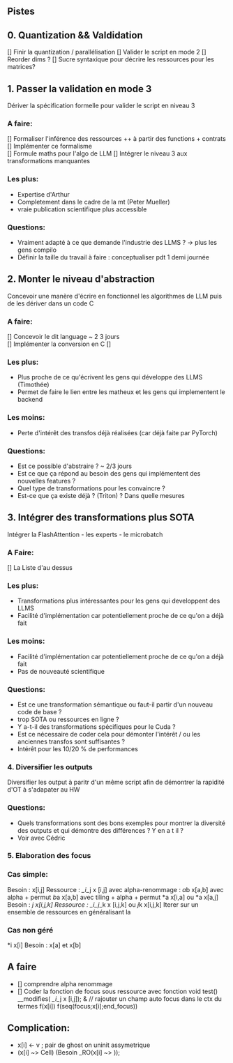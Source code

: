 ## Pistes 
## 0. Quantization && Valdidation 
[] Finir la quantization / parallélisation
[] Valider le script en mode 2 
[] Reorder dims ? 
[] Sucre syntaxique pour décrire les ressources pour les matrices? 

## 1. Passer la validation en mode 3
Dériver la spécification formelle pour valider le script en niveau 3
### A faire: 
[] Formaliser l'inférence des ressources ++ à partir des functions + contrats
[] Implémenter ce formalisme  
[] Formule maths pour l'algo de LLM 
[] Intégrer le niveau 3 aux transformations manquantes 
### Les plus: 
- Expertise d'Arthur 
- Completement dans le cadre de la mt (Peter Mueller) 
- vraie publication scientifique plus accessible
### Questions:  
- Vraiment adapté à ce que demande l'industrie des LLMS ? -> plus les gens compilo 
- Définir la taille du travail à faire : conceptualiser pdt 1 demi journée

## 2. Monter le niveau d'abstraction 
Concevoir une manère d'écrire en fonctionnel les algorithmes de LLM puis de les dériver dans un code C 
### A faire:
[] Concevoir le dit language ~ 2 3 jours  
[] Implémenter la conversion en C 
[] 
### Les plus:
- Plus proche de ce qu'écrivent les gens qui développe des LLMS (Timothée) 
- Permet de faire le lien entre les matheux et les gens qui implementent le backend
### Les moins:
- Perte d'intérêt des transfos déjà réalisées (car déjà faite par PyTorch)
### Questions: 
- Est ce possible d'abstraire ? ~ 2/3 jours
- Est ce que ça répond au besoin des gens qui implémentent des nouvelles features ?  
- Quel type de transformations pour les convaincre ? 
- Est-ce que ça existe déjà ? (Triton) ? Dans quelle mesures 

## 3. Intégrer des transformations plus SOTA
Intégrer la FlashAttention - les experts - le microbatch 
### A Faire: 
[] La Liste d'au dessus
### Les plus: 
- Transformations plus intéressantes pour les gens qui developpent des LLMS 
- Facilité d'implémentation car potentiellement proche de ce qu'on a déjà fait 

### Les moins: 
- Facilité d'implémentation car potentiellement proche de ce qu'on a déjà fait 
- Pas de nouveauté scientifique
### Questions: 
- Est ce une transformation sémantique ou faut-il partir d'un nouveau code de base ? 
- trop SOTA ou ressources en ligne ?
- Y a-t-il des transformations spécifiques pour le Cuda ? 
- Est ce nécessaire de coder cela pour démonter l'intérêt / ou les anciennes transfos sont suffisantes ? 
- Intérêt pour les 10/20 % de performances

### 4. Diversifier les outputs 
Diversifier les output à paritr d'un même script afin de démontrer la rapidité d'OT à s'adapater au HW 
### Questions: 
- Quels transformations sont des bons exemples pour montrer la diversité des outputs et qui démontre des différences ? Y en a t il ? 
- Voir avec Cédric  

### 5. Elaboration des focus 
### Cas simple: 
 Besoin : x[i,j] 
 Ressource : *_i*_j x [i,j]
 avec alpha-renommage  : *a*b x[a,b]
 avec alpha + permut   *b*a x[a,b]
 avec tiling + alpha + permut *a x[i,a] ou *a x[a,j]
Besoin : *j x[i,j,k]
Ressource :  *_i*_j*_k x [i,j,k] ou *j*k x[i,j,k] 
Iterer sur un ensemble de ressources en généralisant la 

### Cas non géré 
*i x[i] 
Besoin : x[a] et x[b] 
## A faire 
- [] comprendre alpha renommage 
- [] Coder la fonction de focus sous ressource avec fonction 
void test()
__modifies(  *_i*_j x [i,j]);
  &[](__modifies()
  )
// rajouter un champ auto focus dans le ctx du termes 
f(x[i]) f(seq(focus;x[i];end_focus))
## Complication: 
- x[i] <- v ; pair de ghost on uninit  assymetrique 
- (x[i] ~> Cell) (Besoin _RO(x[i] ~> ));
